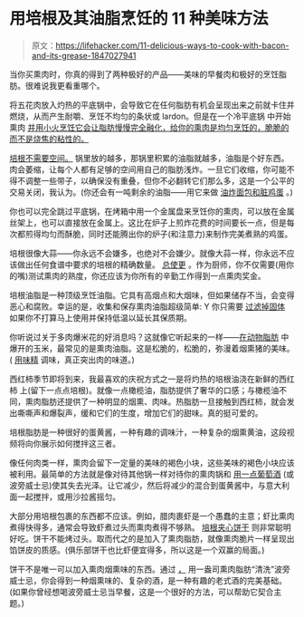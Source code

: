 # 用培根及其油脂烹饪的 11 种美味方法

> 原文：<https://lifehacker.com/11-delicious-ways-to-cook-with-bacon-and-its-grease-1847027941>

当你买熏肉时，你真的得到了两种极好的产品——美味的早餐肉和极好的烹饪脂肪。很难说我更看重哪个。

将五花肉放入灼热的平底锅中，会导致它在任何脂肪有机会呈现出来之前就卡住并燃烧，从而产生耐嚼、烹饪不均匀的条状或 lardon。但是在一个冷平底锅 中开始熏肉 [并用小火烹饪它会让脂肪慢慢完全融化，给你的熏肉是均匀烹饪的，脆脆的而不是烧焦的粘性的。](https://lifehacker.com/the-secret-to-great-bacon-is-a-cold-pan-1829171657)

[培根不需要空间。](https://lifehacker.com/go-ahead-and-crowd-your-bacon-1846665283) 锅里放的越多，那锅里积累的油脂就越多，油脂是个好东西。肉会萎缩，让每个人都有足够的空间用自己的脂肪浅炸。一旦它们收缩，你可能不得不调整一些带子，以确保没有重叠，但你不必翻转它们那么多，这是一个公平的交易关闭，我认为。(你还会有一吨剩余的油脂——用它来做 [油炸面包和脏鸡蛋](https://lifehacker.com/bacon-is-the-key-to-this-one-pan-breakfast-1846766825) 。)

你也可以完全跳过平底锅，在烤箱中用一个金属盘来烹饪你的熏肉，可以放在金属丝架上，也可以直接放在金属上。这比在炉子上煎炸花费的时间要长一点，但是每次都煎得均匀而酥脆，同时还能腾出你的炉子(和注意力)来制作完美煮熟的鸡蛋。

培根很像大蒜——你永远不会嫌多，也绝对不会嫌少。就像大蒜一样，你永远不应该做出任何食谱中要求的培根的精确数量。 [总使更](https://lifehacker.com/always-cook-extra-bacon-recipes-be-damned-1846935044) 。作为厨师，你不仅需要(用你的嘴)测试熏肉的熟度，你还应该为你所有的辛勤工作得到一点熏肉奖金。

培根油脂是一种顶级烹饪油脂。它具有高烟点和大烟味，但如果储存不当，会变得恶心和腐败。幸运的是，收集和保存熏肉油脂超级简单: Y 你只需要 [过滤掉固体](https://lifehacker.com/how-to-collect-store-and-cook-with-bacon-grease-1833410977) 如果你不打算马上使用并保持低温以延长其保质期。

你听说过关于多肉爆米花的好消息吗？这就像它听起来的一样——[在动物脂肪](https://lifehacker.com/cook-your-popcorn-in-bacon-grease-1846045923) 中爆开的玉米，最常见的是熏肉油脂。这是松脆的，松脆的，弥漫着烟熏猪的美味。( [用味精](https://lifehacker.com/9-unexpected-things-you-should-season-with-msg-1846553522) 调味，真正突出肉的味道。)

西红柿季节即将到来，我最喜欢的庆祝方式之一是将灼热的培根油浇在新鲜的西红柿 上(留下一点点培根)。就像一点橄榄油，脂肪提供了奢华的口感；与橄榄油不同，熏肉脂肪还提供了一种明显的烟熏、肉味。热脂肪一旦接触到西红柿，就会发出嘶嘶声和爆裂声，缓和它们的生度，增加它们的甜味。真的挺可爱的。

培根脂肪是一种很好的蛋黄酱，一种有趣的调味汁，一种复杂的烟熏黄油，这段视频将向你展示如何搅拌这三者。

像任何肉类一样，熏肉会留下一定量的美味的褐色小块，这些美味的褐色小块应该被利用。最简单的方法就是像对待其他锅一样对待你的熏肉锅和 [用一点葡萄酒](https://lifehacker.com/deglaze-your-pan-after-cooking-bacon-1842963600) (或波旁威士忌)使其失去光泽。让它减少，然后将减少的混合到蛋黄酱中，与意大利面一起搅拌，或用沙拉酱摇匀。

大部分用培根包裹的东西都不应该。例如，腊肉裹虾是一个愚蠢的主意；虾比熏肉煮得快得多，通常会导致虾煮过头而熏肉煮得不够熟。 [培根夹心饼干](https://lifehacker.com/bacon-crackers-are-a-two-ingredient-masterpiece-1844936497) 则非常聪明好吃。饼干不能烤过头。取而代之的是加入了熏肉脂肪，就像熏肉脆片一样呈现出馅饼皮的质感。(俱乐部饼干也比虾便宜得多，所以这是一个双赢的局面。)

饼干不是唯一可以加入熏肉烟熏味的东西。通过 [，](https://lifehacker.com/use-an-ounce-of-bacon-fat-to-infuse-your-bourbon-with-b-1603711858?rev=1622748854645) 用一盎司熏肉脂肪“清洗”波旁威士忌，你会得到一种烟熏味的、复杂的酒，是一种有趣的老式酒的完美基础。(如果你曾经想喝波旁威士忌当早餐，这是一个很好的方法，可以帮助它契合主题。)
